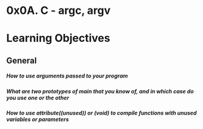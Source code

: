 # 0x0A. C - argc, argv
# Learning Objectives
## General
##### How to use arguments passed to your program
##### What are two prototypes of main that you know of, and in which case do you use one or the other
##### How to use __attribute__((unused)) or (void) to compile functions with unused variables or parameters
